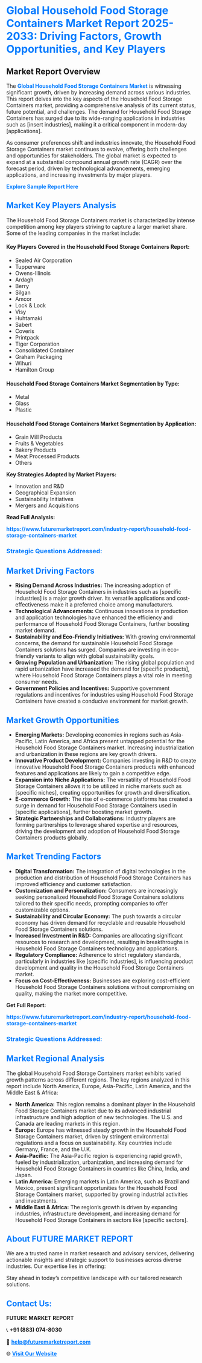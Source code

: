 <h1 style="color: #007BFF;">Global Household Food Storage Containers Market Report 2025-2033: Driving Factors, Growth Opportunities, and Key Players</h1>

<section id="overview">
<h2>Market Report Overview</h2>
<p>The <a href="https://www.futuremarketreport.com/industry-report/household-food-storage-containers-market" style="color: #007BFF; text-decoration: none;"><strong>Global Household Food Storage Containers Market</strong></a> is witnessing significant growth, driven by increasing demand across various industries. This report delves into the key aspects of the Household Food Storage Containers market, providing a comprehensive analysis of its current status, future potential, and challenges. The demand for Household Food Storage Containers has surged due to its wide-ranging applications in industries such as [insert industries], making it a critical component in modern-day [applications].</p>
<p>As consumer preferences shift and industries innovate, the Household Food Storage Containers market continues to evolve, offering both challenges and opportunities for stakeholders. The global market is expected to expand at a substantial compound annual growth rate (CAGR) over the forecast period, driven by technological advancements, emerging applications, and increasing investments by major players.</p>
</section>

<section id="overview">
<p><a href="https://www.futuremarketreport.com/request-sample/reportId=58922" style="color: #007BFF; text-decoration: none;"><strong>Explore Sample Report Here</strong></a></p>
</section>

<section id="key-players">
<h2 style="color: #007BFF;">Market Key Players Analysis</h2>
<p>The Household Food Storage Containers market is characterized by intense competition among key players striving to capture a larger market share. Some of the leading companies in the market include:</p>
<h4>Key Players Covered in the Household Food Storage Containers Report:</h4>
<ul><li>Sealed Air Corporation</li><li>Tupperware</li><li>Owens-Illinois</li><li>Ardagh</li><li>Berry</li><li>Silgan</li><li>Amcor</li><li>Lock &amp; Lock</li><li>Visy</li><li>Huhtamaki</li><li>Sabert</li><li>Coveris</li><li>Printpack</li><li>Tiger Corporation</li><li>Consolidated Container</li><li>Graham Packaging</li><li>Wihuri</li><li>Hamilton Group</li></ul>
<h4>Household Food Storage Containers Market Segmentation by Type:</h4>
<ul><li>Metal</li><li>Glass</li><li>Plastic</li></ul>

<h4>Household Food Storage Containers Market Segmentation by Application:</h4>
<ul><li>Grain Mill Products</li><li>Fruits &amp; Vegetables</li><li>Bakery Products</li><li>Meat Processed Products</li><li>Others</li></ul>
<p><strong>Key Strategies Adopted by Market Players:</strong></p>
<ul>
<li>Innovation and R&D</li>
<li>Geographical Expansion</li>
<li>Sustainability Initiatives</li>
<li>Mergers and Acquisitions</li>
</ul>
</section>

<section>
<p><strong>Read Full Analysis: </strong></p><a href="https://www.futuremarketreport.com/industry-report/household-food-storage-containers-market" style="color: #007BFF; text-decoration: none;"><strong>https://www.futuremarketreport.com/industry-report/household-food-storage-containers-market</strong></a>
<h3 style="color: #007BFF;">Strategic Questions Addressed:</h3>
</section>

<section id="driving-factors">
<h2 style="color: #007BFF;">Market Driving Factors</h2>
<ul>
<li><strong>Rising Demand Across Industries:</strong> The increasing adoption of Household Food Storage Containers in industries such as [specific industries] is a major growth driver. Its versatile applications and cost-effectiveness make it a preferred choice among manufacturers.</li>
<li><strong>Technological Advancements:</strong> Continuous innovations in production and application technologies have enhanced the efficiency and performance of Household Food Storage Containers, further boosting market demand.</li>
<li><strong>Sustainability and Eco-Friendly Initiatives:</strong> With growing environmental concerns, the demand for sustainable Household Food Storage Containers solutions has surged. Companies are investing in eco-friendly variants to align with global sustainability goals.</li>
<li><strong>Growing Population and Urbanization:</strong> The rising global population and rapid urbanization have increased the demand for [specific products], where Household Food Storage Containers plays a vital role in meeting consumer needs.</li>
<li><strong>Government Policies and Incentives:</strong> Supportive government regulations and incentives for industries using Household Food Storage Containers have created a conducive environment for market growth.</li>
</ul>
</section>

<section id="growth-opportunities">
<h2 style="color: #007BFF;">Market Growth Opportunities</h2>
<ul>
<li><strong>Emerging Markets:</strong> Developing economies in regions such as Asia-Pacific, Latin America, and Africa present untapped potential for the Household Food Storage Containers market. Increasing industrialization and urbanization in these regions are key growth drivers.</li>
<li><strong>Innovative Product Development:</strong> Companies investing in R&D to create innovative Household Food Storage Containers products with enhanced features and applications are likely to gain a competitive edge.</li>
<li><strong>Expansion into Niche Applications:</strong> The versatility of Household Food Storage Containers allows it to be utilized in niche markets such as [specific niches], creating opportunities for growth and diversification.</li>
<li><strong>E-commerce Growth:</strong> The rise of e-commerce platforms has created a surge in demand for Household Food Storage Containers used in [specific applications], further boosting market growth.</li>
<li><strong>Strategic Partnerships and Collaborations:</strong> Industry players are forming partnerships to leverage shared expertise and resources, driving the development and adoption of Household Food Storage Containers products globally.</li>
</ul>
</section>

<section id="trending-factors">
<h2 style="color: #007BFF;">Market Trending Factors</h2>
<ul>
<li><strong>Digital Transformation:</strong> The integration of digital technologies in the production and distribution of Household Food Storage Containers has improved efficiency and customer satisfaction.</li>
<li><strong>Customization and Personalization:</strong> Consumers are increasingly seeking personalized Household Food Storage Containers solutions tailored to their specific needs, prompting companies to offer customizable options.</li>
<li><strong>Sustainability and Circular Economy:</strong> The push towards a circular economy has driven demand for recyclable and reusable Household Food Storage Containers solutions.</li>
<li><strong>Increased Investment in R&D:</strong> Companies are allocating significant resources to research and development, resulting in breakthroughs in Household Food Storage Containers technology and applications.</li>
<li><strong>Regulatory Compliance:</strong> Adherence to strict regulatory standards, particularly in industries like [specific industries], is influencing product development and quality in the Household Food Storage Containers market.</li>
<li><strong>Focus on Cost-Effectiveness:</strong> Businesses are exploring cost-efficient Household Food Storage Containers solutions without compromising on quality, making the market more competitive.</li>
</ul>
</section>

<section>
<p><strong>Get Full Report: </strong></p><a href="https://www.futuremarketreport.com/industry-report/household-food-storage-containers-market" style="color: #007BFF; text-decoration: none;"><strong>https://www.futuremarketreport.com/industry-report/household-food-storage-containers-market</strong></a>
<h3 style="color: #007BFF;">Strategic Questions Addressed:</h3>
</section>


<section id="regional-analysis">
<h2 style="color: #007BFF;">Market Regional Analysis</h2>
<p>The global Household Food Storage Containers market exhibits varied growth patterns across different regions. The key regions analyzed in this report include North America, Europe, Asia-Pacific, Latin America, and the Middle East & Africa:</p>
<ul>
<li><strong>North America:</strong> This region remains a dominant player in the Household Food Storage Containers market due to its advanced industrial infrastructure and high adoption of new technologies. The U.S. and Canada are leading markets in this region.</li>
<li><strong>Europe:</strong> Europe has witnessed steady growth in the Household Food Storage Containers market, driven by stringent environmental regulations and a focus on sustainability. Key countries include Germany, France, and the U.K.</li>
<li><strong>Asia-Pacific:</strong> The Asia-Pacific region is experiencing rapid growth, fueled by industrialization, urbanization, and increasing demand for Household Food Storage Containers in countries like China, India, and Japan.</li>
<li><strong>Latin America:</strong> Emerging markets in Latin America, such as Brazil and Mexico, present significant opportunities for the Household Food Storage Containers market, supported by growing industrial activities and investments.</li>
<li><strong>Middle East & Africa:</strong> The region’s growth is driven by expanding industries, infrastructure development, and increasing demand for Household Food Storage Containers in sectors like [specific sectors].</li>
</ul>
</section>

<footer>
<h2 style="color: #007BFF;">About FUTURE MARKET REPORT</h2>
<p>We are a trusted name in market research and advisory services, delivering actionable insights and strategic support to businesses across diverse industries. Our expertise lies in offering:</p>

<p>Stay ahead in today’s competitive landscape with our tailored research solutions.</p>

<h2 style="color: #007BFF;">Contact Us:</h2>
<p><strong>FUTURE MARKET REPORT</strong></p>
<p>📞 <strong>+91 (883) 074-8030</strong></p>
<p>📧 <strong><a href="mailto:help@futuremarketreport.com" style="color: #007BFF;">help@futuremarketreport.com</a></strong></p>
<p>🌐 <strong><a href="https://www.futuremarketreport.com/" style="color: #007BFF;">Visit Our Website</a></strong></p>
</footer>